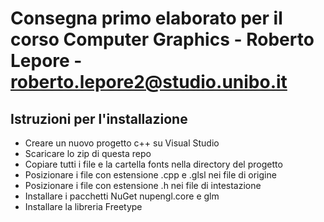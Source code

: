 # Consegna primo elaborato per il corso Computer Graphics - Roberto Lepore - roberto.lepore2@studio.unibo.it

## Istruzioni per l'installazione

- Creare un nuovo progetto c++ su Visual Studio
- Scaricare lo zip di questa repo
- Copiare tutti i file e la cartella fonts nella directory del progetto
- Posizionare i file con estensione .cpp e .glsl nei file di origine
- Posizionare i file con estensione .h nei file di intestazione
- Installare i pacchetti NuGet nupengl.core e glm
- Installare la libreria Freetype
